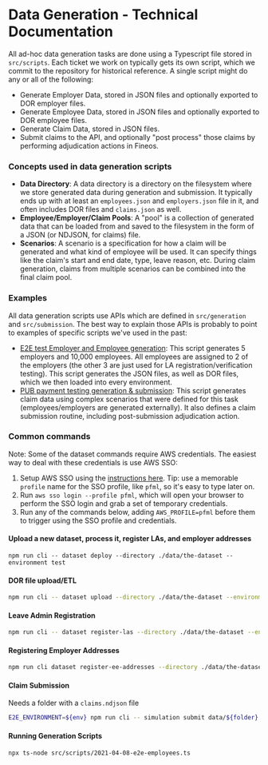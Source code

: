 # Data Generation - Technical Documentation

All ad-hoc data generation tasks are done using a Typescript file stored in `src/scripts`. Each ticket we work on typically gets its own script, which we commit to the repository for historical reference. A single script might do any or all of the following:

- Generate Employer Data, stored in JSON files and optionally exported to DOR employer files.
- Generate Employee Data, stored in JSON files and optionally exported to DOR employee files.
- Generate Claim Data, stored in JSON files.
- Submit claims to the API, and optionally "post process" those claims by performing adjudication actions in Fineos.

### Concepts used in data generation scripts

- **Data Directory**: A data directory is a directory on the filesystem where we store generated data during generation and submission. It typically ends up with at least an `employees.json` and `employers.json` file in it, and often includes DOR files and `claims.json` as well.
- **Employee/Employer/Claim Pools**: A "pool" is a collection of generated data that can be loaded from and saved to the filesystem in the form of a JSON (or NDJSON, for claims) file.
- **Scenarios**: A scenario is a specification for how a claim will be generated and what kind of employee will be used. It can specify things like the claim's start and end date, type, leave reason, etc. During claim generation, claims from multiple scenarios can be combined into the final claim pool.

### Examples

All data generation scripts use APIs which are defined in `src/generation` and `src/submission`. The best way to explain those APIs is probably to point to examples of specific scripts we've used in the past:

- [E2E test Employer and Employee generation](../src/scripts/2021-04-08-e2e-employees.ts): This script generates 5 employers and 10,000 employees. All employees are assigned to 2 of the employers (the other 3 are just used for LA registration/verification testing). This script generates the JSON files, as well as DOR files, which we then loaded into every environment.
- [PUB payment testing generation & submission](../src/scripts/2021-04-02-payments.ts): This script generates claim data using complex scenarios that were defined for this task (employees/employers are generated externally). It also defines a claim submission routine, including post-submission adjudication action.

### Common commands

Note: Some of the dataset commands require AWS credentials. The easiest way to deal with these credentials is use AWS SSO:

1. Setup AWS SSO using the [instructions here](https://github.com/EOLWD/pfml/blob/main/docs/infra/1-first-time-setup.md#configuring-aws-sso). Tip: use a memorable `profile` name for the SSO profile, like `pfml`, so it's easy to type later on.
2. Run `aws sso login --profile pfml`, which will open your browser to perform the SSO login and grab a set of temporary credentials.
3. Run any of the commands below, adding `AWS_PROFILE=pfml` before them to trigger using the SSO profile and credentials.

#### Upload a new dataset, process it, register LAs, and employer addresses

```shell
npm run cli -- dataset deploy --directory ./data/the-dataset --environment test
```

#### DOR file upload/ETL

```bash
npm run cli -- dataset upload --directory ./data/the-dataset --environment test
```

#### Leave Admin Registration

```bash
npm run cli -- dataset register-las --directory ./data/the-dataset --environment test
```

#### Registering Employer Addresses

```bash
npm run cli dataset register-ee-addresses --directory ./data/the-dataset --environment test
```

#### Claim Submission

Needs a folder with a `claims.ndjson` file

```bash
E2E_ENVIRONMENT=${env} npm run cli -- simulation submit data/${folder} --cc 3 --verbose=true
```

#### Running Generation Scripts

```bash
npx ts-node src/scripts/2021-04-08-e2e-employees.ts
```
